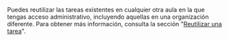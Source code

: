 Puedes reutilizar las tareas existentes en cualquier otra aula en la que tengas acceso administrativo, incluyendo aquellas en una organización diferente. Para obtener más información, consulta la sección "[Reutilizar una tarea](/education/manage-coursework-with-github-classroom/teach-with-github-classroom/reuse-an-assignment)".
